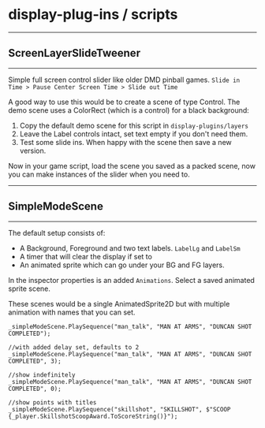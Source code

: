 ﻿# display-plug-ins / scripts

---
## ScreenLayerSlideTweener
---
Simple full screen control slider like older DMD pinball games. `Slide in Time > Pause Center Screen Time > Slide out Time`

A good way to use this would be to create a scene of type Control. The demo scene uses a ColorRect (which is a control) for a black background:

1. Copy the default demo scene for this script in `display-plugins/layers`
2. Leave the Label controls intact, set text empty if you don't need them.
3. Test some slide ins. When happy with the scene then save a new version.

Now in your game script, load the scene you saved as a packed scene, now you can make instances of the slider when you need to.

---
## SimpleModeScene
---

The default setup consists of:

- A Background, Foreground and two text labels. `LabelLg` and `LabelSm`
- A timer that will clear the display if set to
- An animated sprite which can go under your BG and FG layers.

In the inspector properties is an added `Animations`. Select a saved animated sprite scene.

These scenes would be a single AnimatedSprite2D but with multiple animation with names that you can set.

```
_simpleModeScene.PlaySequence("man_talk", "MAN AT ARMS", "DUNCAN SHOT COMPLETED");

//with added delay set, defaults to 2
_simpleModeScene.PlaySequence("man_talk", "MAN AT ARMS", "DUNCAN SHOT COMPLETED", 3);

//show indefinitely
_simpleModeScene.PlaySequence("man_talk", "MAN AT ARMS", "DUNCAN SHOT COMPLETED", 0);

//show points with titles
_simpleModeScene.PlaySequence("skillshot", "SKILLSHOT", $"SCOOP {_player.SkillshotScoopAward.ToScoreString()}");
```


